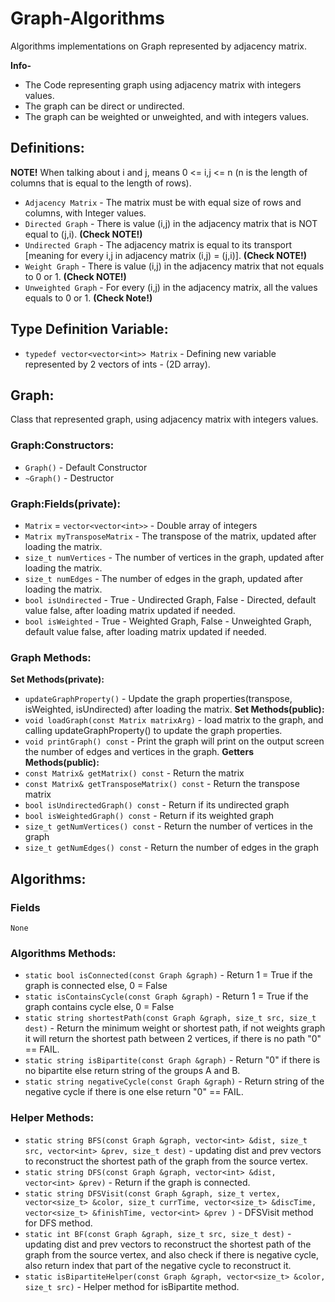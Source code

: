 # Graph-Algorithms
Algorithms implementations on Graph represented by adjacency matrix.

**Info-**
- The Code representing graph using adjacency matrix with integers values.
- The graph can be direct or undirected.
- The graph can be weighted or unweighted, and with integers values.

## Definitions:
**NOTE!** When talking about i and j, means 0 <= i,j <= n (n is the length of columns that is equal to the length of rows).
- `Adjacency Matrix` - The matrix must be with equal size of rows and columns, with Integer values.
- `Directed Graph` - There is value (i,j) in the adjacency matrix that is NOT equal to (j,i). **(Check NOTE!)**
- `Undirected Graph` - The adjacency matrix is equal to its transport [meaning for every i,j in adjacency matrix (i,j) = (j,i)]. **(Check NOTE!)**
- `Weight Graph` - There is value (i,j) in the adjacency matrix that not equals to 0 or 1. **(Check NOTE!)**
- `Unweighted Graph` - For every (i,j) in the adjacency matrix, all the values equals to 0 or 1. **(Check Note!)**

## Type Definition Variable:
- `typedef vector<vector<int>> Matrix` - Defining new variable represented by 2 vectors of ints - (2D array).

## Graph:
Class that represented graph, using adjacency matrix with integers values.
### Graph:Constructors:
- `Graph()` - Default Constructor
- `~Graph()` - Destructor
### Graph:Fields(private):
- `Matrix` = `vector<vector<int>>` - Double array of integers
- `Matrix myTransposeMatrix` - The transpose of the matrix, updated after loading the matrix.
- `size_t numVertices` - The number of vertices in the graph, updated after loading the matrix.
- `size_t numEdges` - The number of edges in the graph, updated after loading the matrix.
- `bool isUndirected` - True - Undirected Graph, False - Directed, default value false, after loading matrix updated if needed.
- `bool isWeighted` - True - Weighted Graph, False - Unweighted Graph, default value false, after loading matrix updated if needed.

### Graph Methods:
**Set Methods(private):**
- `updateGraphProperty()` - Update the graph properties(transpose, isWeighted, isUndirected) after loading the matrix.
**Set Methods(public):**
- `void loadGraph(const Matrix matrixArg)` - load matrix to the graph, and calling updateGraphProperty() to update the graph properties.
- `void printGraph() const` - Print the graph will print on the output screen the number of edges and vertices in the graph.
**Getters Methods(public):**
- `const Matrix& getMatrix() const` - Return the matrix 
- `const Matrix& getTransposeMatrix() const` - Return the transpose matrix
- `bool isUndirectedGraph() const` - Return if its undirected graph
- `bool isWeightedGraph() const` - Return if its weighted graph
- `size_t getNumVertices() const` - Return the number of vertices in the graph
- `size_t getNumEdges() const` - Return the number of edges in the graph

## Algorithms:
### Fields
`None`
### Algorithms Methods:
- `static bool isConnected(const Graph &graph)` - Return 1 = True if the graph is connected else, 0 = False
- `static isContainsCycle(const Graph &graph)` - Return 1 = True if the graph contains cycle else, 0 = False
- `static string shortestPath(const Graph &graph, size_t src, size_t dest)` - Return the minimum weight or shortest path, if not weights graph it will return the shortest path between 2 vertices, if there is no path "0" == FAIL.
- `static string isBipartite(const Graph &graph)` - Return "0" if there is no bipartite else return string of the groups A and B.
- `static string negativeCycle(const Graph &graph)` - Return string of the negative cycle if there is one else return "0" == FAIL.

### Helper Methods:
- `static string BFS(const Graph &graph, vector<int> &dist, size_t src, vector<int> &prev, size_t dest)` - updating dist and prev vectors to reconstruct the shortest path of the graph from the source vertex.
- `static string DFS(const Graph &graph, vector<int> &dist, vector<int> &prev)` - Return if the graph is connected.
- `static string DFSVisit(const Graph &graph, size_t vertex, vector<size_t> &color, size_t currTime, vector<size_t> &discTime, vector<size_t> &finishTime, vector<int> &prev )` - DFSVisit method for DFS method.
- `static int BF(const Graph &graph, size_t src, size_t dest)` - updating dist and prev vectors to reconstruct the shortest path of the graph from the source vertex, and also check if there is negative cycle, also return index that part of the negative cycle to reconstruct it.
- `static isBipartiteHelper(const Graph &graph, vector<size_t> &color, size_t src)` - Helper method for isBipartite method.
